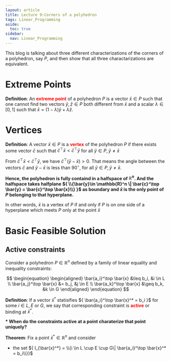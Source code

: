 ```yaml
---
layout: article
title: Lecture 9:Corners of a polyhedron
tags: Linear_Programming
aside:
  toc: true
sidebar:
  nav: Linear_Programming
---
```


This blog is talking about three different characterizations of the corners of a polyhedron, say ${ P }$, and then show that all three charactarizations are equivalent.

<!--more--> 

# Extreme Points

<b>Definition</b>: An <b><font color=red>extreme point</font></b> of a polyhedron ${ P }$ is a vector ${ \bar{x} \in P }$ such that one cannot find two vectors ${ \bar{y}, \bar{z} \in P }$ both different from ${ 
\bar{x} }$ and a scalar ${ \lambda \in [0,1] }$ such that ${ \bar{x} = (1-\lambda)\bar{y} + \lambda \bar{z} }$.

# Vertices

<b>Definition</b>: A vector ${ \bar{x} \in P }$ is a <b><font color=red>vertex</font></b> of the polyhedron ${ P }$ if there exists some vector ${ \bar{c} }$ such that ${ \bar{c}^ \top \bar{x} < \bar{c}^\top \bar{y} }$ for all ${ \bar{y} \in P, \bar{y} \neq \bar{x} }$

From ${ \bar{c}^ \top \bar{x} < \bar{c}^\top \bar{y} }$, we have ${ \bar{c}^\top (\bar{y} - \bar{x}) > 0 }$. That means the angle between the vectors ${ \bar{c} }$ and  ${ \bar{y} - \bar{x}  }$ is less than ${ 90 ^\circ }$, for all ${ \bar{y} \in P, \bar{y} \neq \bar{x} }$.

<b>Hence, the polyhedron is fully containd in a halfspace of ${ \mathbb{R}^n }$. And the halfspace takes halfplane ${ \\{\bar{y}\in \mathbb{R}^n \| \bar{c}^\top \bar{y} = \bar{c}^\top \bar{x}\\} }$ as boundary and ${ \bar{x} }$ is the only point of ${ P }$ belonging to that hyperplane.</b>

In other words, ${ \bar{x} }$ is a vertex of ${  P}$ if and only if ${ P }$ is on one side of a hyperplane which meets ${ P }$ only at the point ${ \bar{x} }$

# Basic Feasible Solution

## Active constraints

Consider a polyhedron ${ P \in \mathbb{R}^n }$ defined by a family of linear equality and inequality constraints:

<center>$$
\begin{equation}
\begin{aligned}
\bar{a_i}^\top \bar{x} &\leq b_i, &i \in L \\
\bar{a_j}^\top \bar{x} &= b_j, &j \in E \\
\bar{a_k}^\top \bar{x} &\geq b_k, &k \in G
\end{aligned}
\end{equation}
$$</center>

<b>Definition</b>: If a vector ${ \bar{x}^* }$ statisifies ${ \bar{a_i}^\top \bar{x}^* = b_i }$ for some ${ i \in L, E }$ or ${ G }$, we say that corresponding constraint is <b><font color=red>active</font></b> or binding at ${ \bar{x}^* }$.

<b>* When do the constraints active at a point charaterize that point uniquely?</b>

<b>Theorem</b>: Fix a point ${ \bar{x}^* \in \mathbb{R}^n }$ and consider

* the set ${ I_{\bar{x}^*} = \\{i \in L \cup E \cup G\| \bar{a_i}^\top \bar{x}^* = b_i\\}}$ 